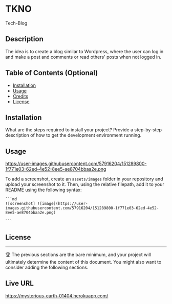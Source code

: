 # TKNO

Tech-Blog

## Description

The idea is to create a blog similar to Wordpress, where the user can log in and make a post
and comments or read others' posts when not logged in.  

## Table of Contents (Optional)



- [Installation](#installation)
- [Usage](#usage)
- [Credits](#credits)
- [License](#license)


## Installation

What are the steps required to install your project? Provide a step-by-step description of how to get the development environment running.

## Usage
https://user-images.githubusercontent.com/57916204/151289800-1f771e03-62ed-4e52-8ee5-ae8704bbaa2e.png



To add a screenshot, create an `assets/images` folder in your repository and upload your screenshot to it. Then, using the relative filepath, add it to your README using the following syntax:

    ```md
    ![screenshot] ![image](https://user-images.githubusercontent.com/57916204/151289800-1f771e03-62ed-4e52-8ee5-ae8704bbaa2e.png)

    ```



## License



---

🏆 The previous sections are the bare minimum, and your project will ultimately determine the content of this document. You might also want to consider adding the following sections.


## Live URL

https://mysterious-earth-01404.herokuapp.com/
